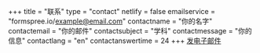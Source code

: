 +++
title = "联系"
type = "contact"
netlify = false
emailservice = "formspree.io/example@email.com"
contactname = "你的名字"
contactemail = "你的邮件"
contactsubject = "学科"
contactmessage = "你的信息"
contactlang = "en"
contactanswertime = 24
+++
<a href="mailto:mckinleyparkdevelopmentcouncil@gmail.com?Subject=Inquiry%20from%20Website" target="_top">发电子邮件</a>
